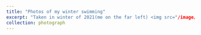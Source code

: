 ```yaml
---
title: "Photos of my winter swimming"
excerpt: "Taken in winter of 2021(me on the far left) <img src="/image/photograph/win_pic2.JPG width=500 height=300>"
collection: photograph
---
```


